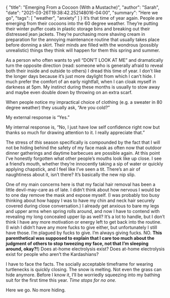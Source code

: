 {
    "title": "Emerging From a Cocoon (With a Mustache)",
    "author": "Sarah",
    "date": "2021-03-26T19:38:42.252148016-04:00",
    "summary": "Here we go",
    "tags": [
        "weather",
        "anxiety"
    ]
}
It’s that time of year again. People are emerging from their cocoons
into the 60 degree weather. They’re putting their winter puffer coats in
plastic storage bins and breaking out their distressed jean jackets.
They’re purchasing more shaving cream in preparation for the annoying
maintenance routine that usually takes place before donning a skirt.
Their minds are filled with the wondrous (possibly unrealistic) things
they think will happen for them this spring and summer.

As a person who often wants to yell “DON’T LOOK AT ME” and dramatically
turn the opposite direction (read: someone who is generally afraid to
reveal both their inside and outside to others) I dread this time of
year. I don’t like the longer days because it’s just more daylight from
which I can’t hide. I much prefer the comfort of an early nightfall,
when I can cloak myself in darkness at 5pm. My instinct during these
months is usually to stow away and maybe even double down by throwing on
an extra scarf.

When people notice my impractical choice of clothing (e.g. a sweater in
80 degree weather) they usually ask, “Are you cold?”

My external response is “Yes.”

My internal response is, “No, I just have low self confidence right now
but thanks so much for drawing attention to it. I really appreciate
that.”

The stress of *this* season specifically is compounded by the fact that
I will not be hiding behind the safety of my face mask as often now that
outdoor dinner gatherings and daytime barbecues are possible again. At
this point I’ve honestly forgotten what other people’s mouths look like
up close. I see a friend’s mouth, whether they’re innocently taking a
sip of water or quickly applying chapstick, and I feel like I’ve seen a
tit. There’s an air of naughtiness about it, isn’t there? It’s basically
the new nip slip.

One of my main concerns here is that my facial hair removal has been a
little devil-may-care as of late. I didn’t think about how nervous I
would be to one day remove the mask and expose myself. (I was probably
too busy thinking about how happy I was to have my chin and neck hair
securely covered during close conversation.) I already get anxious to
bare my legs and upper arms when spring rolls around, and now I have to
contend with revealing my long concealed upper lip as well? It’s a lot
to handle, but I don’t think I have any more motivation or energy left
to get back into the routine. (I wish I didn’t have any more fucks to
give either, but unfortunately I still have those. I’m plagued by fucks
to give. I’m always giving fucks. NO. **This parenthetical was supposed
to explain that I care too much about the judgment of others to stop
tweezing my face, not that I’m sleeping around, okay?\!**) Does at-home
electrolysis exist? Does at-home electrolysis exist for people who
aren’t the Kardashians?

I have to face the facts. The socially acceptable timeframe for wearing
turtlenecks is quickly closing. The snow is melting. Not even the grass
can hide anymore. Before I know it, I’ll be worriedly squeezing into my
bathing suit for the first time this year. *Time stops for no one.*

Here we go. No more hiding.
